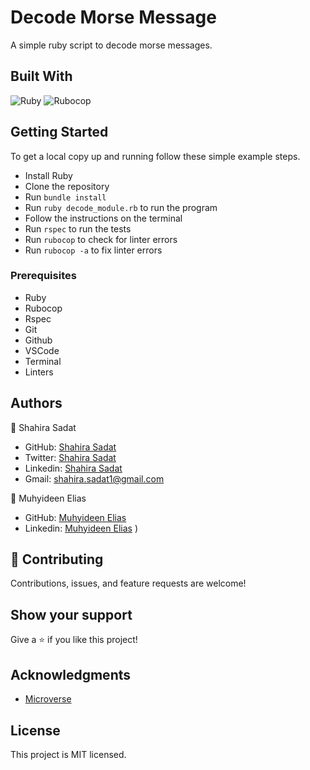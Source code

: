# Decode Morse Message
A simple ruby script to decode morse messages.

## Built With

![Ruby](https://img.shields.io/badge/ruby-%23316192.svg?style=for-the-badge&logo=ruby&logoColor=white)
![Rubocop](https://img.shields.io/badge/rubocop-%23316192.svg?style=for-the-badge&logo=rubocop&logoColor=white)


## Getting Started

To get a local copy up and running follow these simple example steps.

- Install Ruby
- Clone the repository
- Run `bundle install`
- Run `ruby decode_module.rb` to run the program
- Follow the instructions on the terminal
- Run `rspec` to run the tests
- Run `rubocop` to check for linter errors
- Run `rubocop -a` to fix linter errors

### Prerequisites

- Ruby
- Rubocop
- Rspec
- Git
- Github
- VSCode
- Terminal
- Linters



## Authors
👤 Shahira Sadat

- GitHub: [Shahira Sadat](https://github.com/shahira-sadat)
- Twitter: [Shahira Sadat](https://twitter.com/SadatShahira)
- Linkedin: [Shahira Sadat](https://www.linkedin.com/in/shahira-sadat-49b402199)
- Gmail: shahira.sadat1@gmail.com


👤 Muhyideen Elias
    
- GitHub: [Muhyideen Elias](https://github.com/fourteen98)
- Linkedin: [Muhyideen Elias](https://www.linkedin.com/in/muhyideen-elias)  )


## 🤝 Contributing
Contributions, issues, and feature requests are welcome!

## Show your support

Give a ⭐️ if you like this project!

## Acknowledgments

- [Microverse](https://www.microverse.org/)

## License
This project is MIT licensed.
